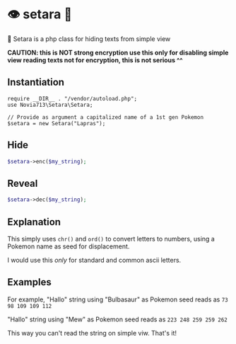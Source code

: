 # 👁 setara 🙈
🙈 Setara is a php class for hiding texts from simple view

__CAUTION: 
this is NOT strong encryption 
use this only for disabling simple view reading texts
not for encryption, this is not serious ^^__

## Instantiation
```pho
require __DIR__ . "/vendor/autoload.php";
use Novia713\Setara\Setara;

// Provide as argument a capitalized name of a 1st gen Pokemon
$setara = new Setara("Lapras");
```


## Hide

```php
$setara->enc($my_string);
```

## Reveal
```php
$setara->dec($my_string);
```
## Explanation
This simply uses `chr()` and `ord()` to convert letters to numbers, using a Pokemon name as seed for displacement.

I would use this *only* for standard and common ascii letters.

## Examples
For example, "Hallo" string using "Bulbasaur" as Pokemon seed reads as `73 98 109 109 112`

"Hallo" string using "Mew" as Pokemon seed reads as `223 248 259 259 262`

This way you can't read the string on simple viw. That's it!
